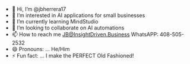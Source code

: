 - 👋 Hi, I’m @jbherrera17
- 👀 I’m interested in AI applications for small businesses
- 🌱 I’m currently learning MindStudio
- 💞️ I’m looking to collaborate on AI automations
- 📫 How to reach me JB@InsightDriven.Business WhatsAPP: 408-505-2532
- 😄 Pronouns: ... He/Him
- ⚡ Fun fact: ... I make the PERFECT Old Fashioned!

<!---
jbherrera17/jbherrera17 is a ✨ special ✨ repository because its `README.md` (this file) appears on your GitHub profile.
You can click the Preview link to take a look at your changes.
--->
